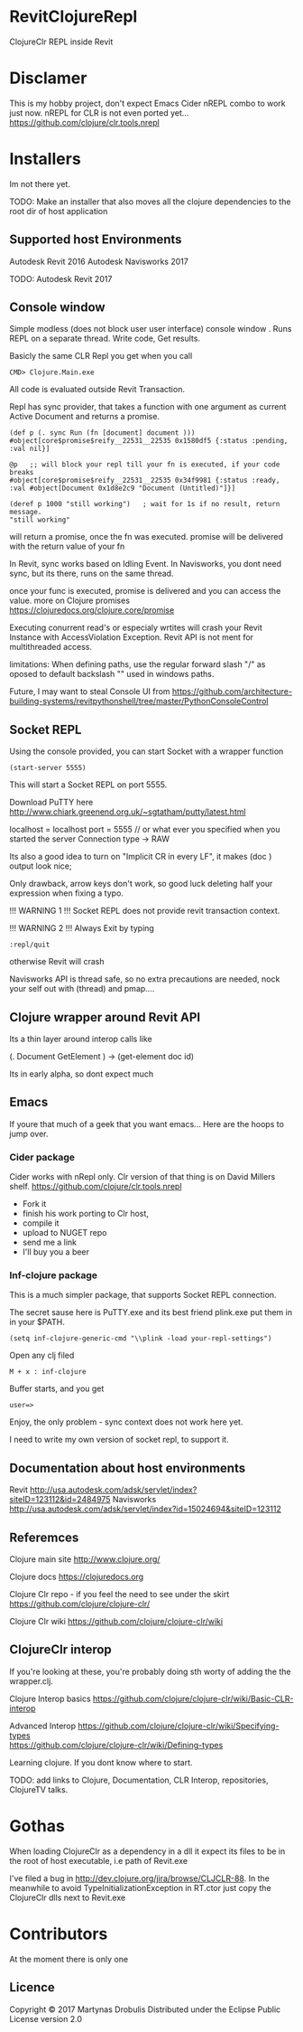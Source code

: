 # RevitClojureRepl
ClojureClr REPL inside Revit

# Disclamer

This is my hobby project, don't expect Emacs Cider nREPL combo to work just now. 
nREPL for CLR is not even ported yet... https://github.com/clojure/clr.tools.nrepl

# Installers

Im not there yet.

TODO: 
Make an installer that also moves all the clojure dependencies to the root dir of host application

## Supported host Environments 

Autodesk Revit 2016 
Autodesk Navisworks 2017

TODO: Autodesk Revit 2017

## Console window

Simple modless (does not block user user interface) console window . Runs REPL on a separate thread.
Write code, Get results.

Basicly the same CLR Repl you get when you call 

	CMD> Clojure.Main.exe

All code is evaluated outside Revit Transaction. 

Repl has sync provider, that takes a function with one argument as current Active Document and returns a promise.

	(def p (. sync Run (fn [document] document )))
	#object[core$promise$reify__22531__22535 0x1580df5 {:status :pending, :val nil}]

	@p   ;; will block your repl till your fn is executed, if your code breaks
	#object[core$promise$reify__22531__22535 0x34f9981 {:status :ready, :val #object[Document 0x1d8e2c9 "Document (Untitled)"]}]

	(deref p 1000 "still working")   ; wait for 1s if no result, return message.
	"still working"

will return a promise, once the fn was executed. promise will be delivered with the return value of your fn

In Revit, sync works based on Idling Event.
In Navisworks, you dont need sync, but its there, runs on the same thread.

once your func is executed, promise is delivered and you can access the value.
more on Clojure promises  https://clojuredocs.org/clojure.core/promise


Executing conurrent read's or especialy wrtites will crash your Revit Instance with AccessViolation Exception. 
Revit API is not ment for multithreaded access.

limitations:
When defining paths, use the regular forward slash "/" as oposed to default backslash "\" used in windows paths.


Future, I may want to steal Console UI from https://github.com/architecture-building-systems/revitpythonshell/tree/master/PythonConsoleControl


## Socket REPL 

Using the console provided, you can start Socket with a wrapper function 

	(start-server 5555) 

This will start a Socket REPL on port 5555.

Download PuTTY here http://www.chiark.greenend.org.uk/~sgtatham/putty/latest.html


localhost = localhost 
port = 5555  // or what ever you specified when you started the server
Connection type -> RAW 

Its also a good idea to turn on "Implicit CR in every LF",
it makes (doc <sym>) output look nice;

Only drawback, arrow keys don't work, so good luck deleting half your expression when fixing a typo.


!!! WARNING 1 !!! Socket REPL does not provide revit transaction context.

!!! WARNING 2 !!! Always Exit by typing 
	
	:repl/quit 

otherwise Revit will crash




Navisworks API is thread safe, so no extra precautions are needed, nock your self out with (thread) and pmap....

## Clojure wrapper around Revit API

Its a thin layer around interop calls like

(. Document GetElement <element id>) -> (get-element doc id)

Its in early alpha, so dont expect much


## Emacs 

If youre that much of a geek that you want emacs... 
Here are the hoops to jump over.

### Cider package

Cider works with nRepl only. Clr version of that thing is on David Millers shelf. https://github.com/clojure/clr.tools.nrepl


* Fork it
* finish his work porting to Clr host, 
* compile it
* upload to NUGET repo
* send me a link 
* I'll buy you a beer

### Inf-clojure package

This is a much simpler package, that supports Socket REPL connection.

The secret sause here is PuTTY.exe and its best friend plink.exe
put them in in your $PATH.


	(setq inf-clojure-generic-cmd "\\plink -load your-repl-settings")
	
Open any clj filed

	M + x :	inf-clojure

Buffer starts, and you get
	
	user=> 

Enjoy, the only problem - sync context does not work here yet.

I need to write my own version of socket repl, to support it.
	

## Documentation about host environments

Revit		http://usa.autodesk.com/adsk/servlet/index?siteID=123112&id=2484975
Navisworks	http://usa.autodesk.com/adsk/servlet/index?id=15024694&siteID=123112



## Referemces

Clojure main site 
http://www.clojure.org/

Clojure docs
https://clojuredocs.org

Clojure Clr repo - if you feel the need to see under the skirt
https://github.com/clojure/clojure-clr/

Clojure Clr wiki
https://github.com/clojure/clojure-clr/wiki


## ClojureClr interop

If you're looking at these, you're probably doing sth worty of adding the the wrapper.clj. 

Clojure Interop basics https://github.com/clojure/clojure-clr/wiki/Basic-CLR-interop

Advanced Interop 
https://github.com/clojure/clojure-clr/wiki/Specifying-types  
https://github.com/clojure/clojure-clr/wiki/Defining-types



Learning clojure. If you dont know where to start. 



TODO: add links to Clojure, Documentation, CLR Interop, repositories, ClojureTV talks.

# Gothas

When loading ClojureClr as a dependency in a dll it expect its files to be in the root of host executable, i.e path of Revit.exe

I've filed a bug in http://dev.clojure.org/jira/browse/CLJCLR-88. In the meanwhile to avoid TypeInitializationException in RT.ctor just copy the ClojureClr dlls next to Revit.exe


# Contributors

At the moment there is only one


## Licence

Copyright © 2017 Martynas Drobulis
Distributed under the Eclipse Public License version 2.0
